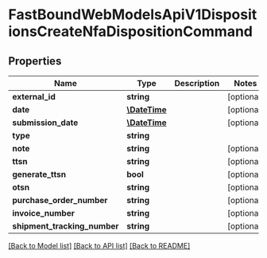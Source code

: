 # FastBoundWebModelsApiV1DispositionsCreateNfaDispositionCommand

## Properties
Name | Type | Description | Notes
------------ | ------------- | ------------- | -------------
**external_id** | **string** |  | [optional] 
**date** | [**\DateTime**](\DateTime.md) |  | [optional] 
**submission_date** | [**\DateTime**](\DateTime.md) |  | [optional] 
**type** | **string** |  | 
**note** | **string** |  | [optional] 
**ttsn** | **string** |  | [optional] 
**generate_ttsn** | **bool** |  | [optional] 
**otsn** | **string** |  | [optional] 
**purchase_order_number** | **string** |  | [optional] 
**invoice_number** | **string** |  | [optional] 
**shipment_tracking_number** | **string** |  | [optional] 

[[Back to Model list]](../../README.md#documentation-for-models) [[Back to API list]](../../README.md#documentation-for-api-endpoints) [[Back to README]](../../README.md)

